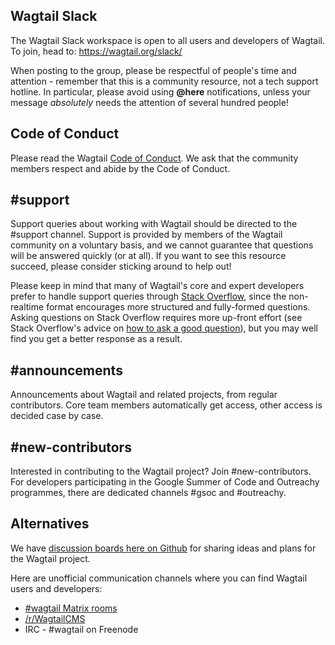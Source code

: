 ## Wagtail Slack

The Wagtail Slack workspace is open to all users and developers of Wagtail. To join, head to: https://wagtail.org/slack/ 

When posting to the group, please be respectful of people's time and attention - remember that this is a community resource, not a tech support hotline. In particular, please avoid using **@here** notifications, unless your message _absolutely_ needs the attention of several hundred people!

## Code of Conduct

Please read the Wagtail [Code of Conduct](https://github.com/wagtail/wagtail/blob/main/CODE_OF_CONDUCT.md). We ask that the community members respect and abide by the Code of Conduct.

## #support

Support queries about working with Wagtail should be directed to the #support channel. Support is provided by members of the Wagtail community on a voluntary basis, and we cannot guarantee that questions will be answered quickly (or at all). If you want to see this resource succeed, please consider sticking around to help out!

Please keep in mind that many of Wagtail's core and expert developers prefer to handle support queries through [Stack Overflow](https://stackoverflow.com/questions/tagged/wagtail), since the non-realtime format encourages more structured and fully-formed questions. Asking questions on Stack Overflow requires more up-front effort (see Stack Overflow's advice on [how to ask a good question](https://stackoverflow.com/help/how-to-ask)), but you may well find you get a better response as a result.

## #announcements

Announcements about Wagtail and related projects, from regular contributors. Core team members automatically get access, other access is decided case by case.

## #new-contributors

Interested in contributing to the Wagtail project? Join #new-contributors. For developers participating in the Google Summer of Code and Outreachy programmes, there are dedicated channels #gsoc and #outreachy.

## Alternatives

We have [discussion boards here on Github](https://github.com/wagtail/wagtail/discussions) for sharing ideas and plans for the Wagtail project.

Here are unofficial communication channels where you can find Wagtail users and developers:

- [#wagtail Matrix rooms](https://riot.im/app/#/room/#wagtail:matrix.org)
- [/r/WagtailCMS](https://www.reddit.com/r/WagtailCMS/)
- IRC - #wagtail on Freenode